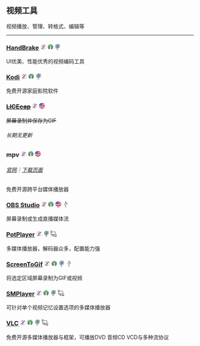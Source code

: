 ## 视频工具

视频播放、管理、转格式、编辑等

---

### [HandBrake](http://handbrake.fr/) ![](/assets/图片2.png) ![](/assets/open-source-icon.png) ![](/assets/earth-globe.png)

UI优美、性能优秀的视频编码工具

### [Kodi](https://kodi.tv/) ![](/assets/图片2.png) ![](/assets/open-source-icon.png) ![](/assets/earth-globe.png)

免费开源家庭影院软件

### [~~LICEcap~~](http://www.cockos.com/licecap/) ![](/assets/图片2.png) ![](/assets/united-states.png)

~~屏幕录制并保存为GIF~~

###### 长期无更新

### mpv ![](/assets/图片2.png) ![](/assets/open-source-icon.png) ![](/assets/united-states.png)

###### [官网](https://mpv.io/)｜[下载页面](https://mpv.io/installation/)

免费开源跨平台媒体播放器

### [OBS Studio](https://obsproject.com/) ![](/assets/图片2.png) ![](/assets/open-source-icon.png) ![](/assets/united-states.png) ![](/assets/usb.png)

屏幕录制或生成直播媒体流

### [PotPlayer](http://potplayer.daum.net/) ![](/assets/图片2.png) ![](/assets/earth-globe.png) ![](/assets/multi_platform.png)

多媒体播放器，解码器众多，配置能力强

### [ScreenToGif](http://www.screentogif.com/) ![](/assets/图片2.png) ![](/assets/open-source-icon.png) ![](/assets/earth-globe.png) ![](/assets/usb.png)

将选定区域屏幕录制为GIF或视频

### [SMPlayer](https://sourceforge.net/projects/smplayer/) ![](/assets/图片2.png) ![](/assets/open-source-icon.png) ![](/assets/earth-globe.png) ![](/assets/multi_platform.png)

可针对单个视频记忆设置选项的多媒体播放器

### [VLC](http://www.videolan.org/vlc/index.html) ![](/assets/图片2.png) ![](/assets/open-source-icon.png) ![](/assets/earth-globe.png) ![](/assets/multi_platform.png)

免费开源多媒体播放器与框架，可播放DVD 音频CD VCD与多种流协议

